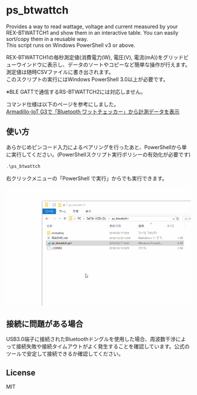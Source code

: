 # ps_btwattch

Provides a way to read wattage, voltage and current measured by your REX-BTWATTCH1 and show them in an interactive table. You can easily sort/copy them in a reusable way.  
This script runs on Windows PowerShell v3 or above.

REX-BTWATTCH1の毎秒測定値(消費電力(W), 電圧(V), 電流(mA))をグリッドビューウインドウに表示し、データのソートやコピーなど簡単な操作が行えます。測定値は随時CSVファイルに書き出されます。  
このスクリプトの実行にはWindows PowerShell 3.0以上が必要です。

※BLE GATTで通信するRS-BTWATTCH2には対応しません。

コマンド仕様は以下のページを参考にしました。  
[Armadillo-IoT G3で「Bluetooth ワットチェッカー」から計測データを表示](https://armadillo.atmark-techno.com/howto/armadillo_rex-btwattch1)

## 使い方

あらかじめピンコード入力によるペアリングを行ったあと、PowerShellから単に実行してください。(PowerShellスクリプト実行ポリシーの有効化が必要です)

```powershell
.\ps_btwattch
```

右クリックメニューの「PowerShell で実行」からでも実行できます。

![demo](demo.gif)

## 接続に問題がある場合

USB3.0端子に接続されたBluetoothドングルを使用した場合、周波数干渉によって接続失敗や接続タイムアウトがよく発生することを確認しています。公式のツールで安定して接続できるか確認してください。

## License

MIT
